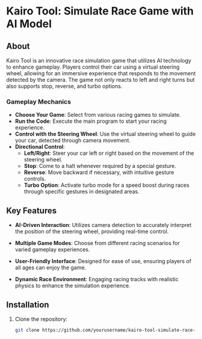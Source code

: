 # Kairo Tool: Simulate Race Game with AI Model

## About
Kairo Tool is an innovative race simulation game that utilizes AI technology to enhance gameplay. Players control their car using a virtual steering wheel, allowing for an immersive experience that responds to the movement detected by the camera. The game not only reacts to left and right turns but also supports stop, reverse, and turbo options.

### Gameplay Mechanics
- **Choose Your Game**: Select from various racing games to simulate.
- **Run the Code**: Execute the main program to start your racing experience.
- **Control with the Steering Wheel**: Use the virtual steering wheel to guide your car, detected through camera movement.
- **Directional Control**:
  - **Left/Right**: Steer your car left or right based on the movement of the steering wheel.
  - **Stop**:  Come to a halt whenever required by a special gesture.
  - **Reverse**: Move backward if necessary, with intuitive gesture controls.
  - **Turbo Option**: Activate turbo mode for a speed boost during races through specific gestures in designated areas.

## Key Features
- **AI-Driven Interaction**: Utilizes camera detection to accurately interpret the position of the steering wheel, providing real-time control.
  
- **Multiple Game Modes**: Choose from different racing scenarios for varied gameplay experiences.

- **User-Friendly Interface**: Designed for ease of use, ensuring players of all ages can enjoy the game.

- **Dynamic Race Environment**: Engaging racing tracks with realistic physics to enhance the simulation experience.

## Installation
1. Clone the repository:
   ```bash
   git clone https://github.com/yourusername/kairo-tool-simulate-race-game-AI-model.git
